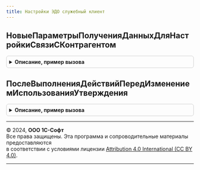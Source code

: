 ```yaml
---
title: Настройки ЭДО служебный клиент
---
```



## НовыеПараметрыПолученияДанныхДляНастройкиСвязиСКонтрагентом
<details style="margin: 1em 0; padding: 0.5em; border: 1px solid #ccc; border-radius: 6px;">

<summary style="font-weight: bold; cursor: pointer;">Описание, пример вызова</summary>

```bsl

// Возвращает параметры получения данных для настройки связи с контрагентом.
//
// Возвращаемое значение:
// 	Структура:
// * ОтпечаткиНаКлиенте - см. КриптографияБЭД.ПолучитьОтпечаткиСертификатов
// * Организация - Неопределено
// * Контрагент - Неопределено
// * ИдентификаторОрганизации - Строка
// * ИдентификаторКонтрагента - Строка
// * ПриоритетПодключенные - Булево
Функция НовыеПараметрыПолученияДанныхДляНастройкиСвязиСКонтрагентом() Экспорт
```

Пример вызова
```bsl
Результат = НастройкиЭДОСлужебныйКлиент.НовыеПараметрыПолученияДанныхДляНастройкиСвязиСКонтрагентом() 
```
</details>

## ПослеВыполненияДействийПередИзменениемИспользованияУтверждения
<details style="margin: 1em 0; padding: 0.5em; border: 1px solid #ccc; border-radius: 6px;">

<summary style="font-weight: bold; cursor: pointer;">Описание, пример вызова</summary>

```bsl

Процедура ПослеВыполненияДействийПередИзменениемИспользованияУтверждения(Результат, Контекст) Экспорт
```

Пример вызова
```bsl
НастройкиЭДОСлужебныйКлиент.ПослеВыполненияДействийПередИзменениемИспользованияУтверждения(Результат, Контекст) 
```
</details>

---

© 2024, **ООО 1С-Софт**  
Все права защищены. Эта программа и сопроводительные материалы предоставляются  
в соответствии с условиями лицензии [Attribution 4.0 International (CC BY 4.0)](https://creativecommons.org/licenses/by/4.0/legalcode).

---
